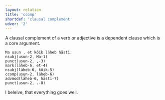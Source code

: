 ```yaml
---
layout: relation
title: 'ccomp'
shortdef: 'clausal complement'
udver: '2'
---
```

A clausal complement of a verb or adjective is a dependent clause which is a core argument.

~~~ sdparse
Ma usun , et kõik läheb hästi.
nsubj(usun-2, Ma-1)
punct(usun-2, ,-3)
mark(läheb-6, et-4)
nsubj(läheb-6, kõik-5)
ccomp(usun-2, läheb-6)
advmod(läheb-6, hästi-7)
punct(usun-2, .-8)
~~~

I beleive, that everything goes well.

<!-- Interlanguage links updated Po 6. listopadu 2023, 21:42:34 CET -->
